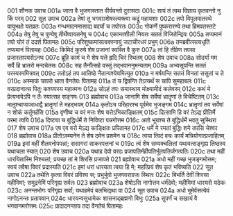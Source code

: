 001	शौनक उवाच
001a	जाता वै भुजगास्तात वीर्यवन्तो दुरासदाः
001c	शापं तं त्वथ विज्ञाय कृतवन्तो नु किं परम्
002	सूत उवाच
002a	तेषां तु भगवाञ्शेषस्त्यक्त्वा कद्रूं महायशाः
002c	तपो विपुलमातस्थे वायुभक्षो यतव्रतः
003a	गन्धमादनमासाद्य बदर्यां च तपोरतः
003c	गोकर्णे पुष्करारण्ये तथा हिमवतस्तटे
004a	तेषु तेषु च पुण्येषु तीर्थेष्वायतनेषु च
004c	एकान्तशीली नियतः सततं विजितेन्द्रियः
005a	तप्यमानं तपो घोरं तं ददर्श पितामहः
005c	परिशुष्कमांसत्वक्स्नायुं जटाचीरधरं प्रभुम्
006a	तमब्रवीत्सत्यधृतिं तप्यमानं पितामहः
006c	किमिदं कुरुषे शेष प्रजानां स्वस्ति वै कुरु
007a	त्वं हि तीव्रेण तपसा प्रजास्तापयसेऽनघ
007c	ब्रूहि कामं च मे शेष यत्ते हृदि चिरं स्थितम्
008	शेष उवाच
008a	सोदर्या मम सर्वे हि भ्रातरो मन्दचेतसः
008c	सह तैर्नोत्सहे वस्तुं तद्भवाननुमन्यताम्
009a	अभ्यसूयन्ति सततं परस्परममित्रवत्
009c	ततोऽहं तप आतिष्ठे नैतान्पश्येयमित्युत
010a	न मर्षयन्ति सततं विनतां ससुतां च ते
010c	अस्माकं चापरो भ्राता वैनतेयः पितामह
011a	तं च द्विषन्ति तेऽत्यर्थं स चापि सुमहाबलः
011c	वरप्रदानात्स पितुः कश्यपस्य महात्मनः
012a	सोऽहं तपः समास्थाय मोक्ष्यामीदं कलेवरम्
012c	कथं मे प्रेत्यभावेऽपि न तैः स्यात्सह सङ्गमः
013	ब्रह्मोवाच
013a	जानामि शेष सर्वेषां भ्रातॄणां ते विचेष्टितम्
013c	मातुश्चाप्यपराधाद्वै भ्रातॄणां ते महद्भयम्
014a	कृतोऽत्र परिहारश्च पूर्वमेव भुजङ्गम
014c	भ्रातॄणां तव सर्वेषां न शोकं कर्तुमर्हसि
015a	वृणीष्व च वरं मत्तः शेष यत्तेऽभिकाङ्क्षितम्
015c	दित्सामि हि वरं तेऽद्य प्रीतिर्मे परमा त्वयि
016a	दिष्ट्या च बुद्धिर्धर्मे ते निविष्टा पन्नगोत्तम
016c	अतो भूयश्च ते बुद्धिर्धर्मे भवतु सुस्थिरा
017	शेष उवाच
017a	एष एव वरो मेऽद्य काङ्क्षितः प्रपितामह
017c	धर्मे मे रमतां बुद्धिः शमे तपसि चेश्वर
018	ब्रह्मोवाच
018a	प्रीतोऽस्म्यनेन ते शेष दमेन प्रशमेन च
018c	त्वया त्विदं वचः कार्यं मन्नियोगात्प्रजाहितम्
019a	इमां महीं शैलवनोपपन्नां; ससागरां साकरपत्तनां च
019c	त्वं शेष सम्यक्चलितां यथावत्सङ्गृह्य तिष्ठस्व यथाचला स्यात्
020	शेष उवाच
020a	यथाह देवो वरदः प्रजापतिर्महीपतिर्भूतपतिर्जगत्पतिः
020c	तथा महीं धारयितास्मि निश्चलां; प्रयच्छ तां मे शिरसि प्रजापते
021	ब्रह्मोवाच
021a	अधो महीं गच्छ भुजङ्गमोत्तम; स्वयं तवैषा विवरं प्रदास्यति
021c	इमां धरां धारयता त्वया हि मे; महत्प्रियं शेष कृतं भविष्यति
022	सूत उवाच
022a	तथेति कृत्वा विवरं प्रविश्य स; प्रभुर्भुवो भुजगवराग्रजः स्थितः
022c	बिभर्ति देवीं शिरसा महीमिमां; समुद्रनेमिं परिगृह्य सर्वतः
023	ब्रह्मोवाच
023a	शेषोऽसि नागोत्तम धर्मदेवो; महीमिमां धारयसे यदेकः
023c	अनन्तभोगः परिगृह्य सर्वां; यथाहमेवं बलभिद्यथा वा
024	सूत उवाच
024a	अधो भूमेर्वसत्येवं नागोऽनन्तः प्रतापवान्
024c	धारयन्वसुधामेकः शासनाद्ब्रह्मणो विभुः
025a	सुपर्णं च सखायं वै भगवानमरोत्तमः
025c	प्रादादनन्ताय तदा वैनतेयं पितामहः
